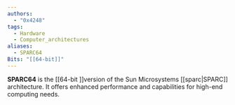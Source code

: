 ```yaml
---
authors: 
  - "0x4248"
tags:
  - Hardware
  - Computer_architectures
aliases:
  - SPARC64
Bits: "[[64-bit]]"
---
```

**SPARC64** is the [[64-bit ]]version of the Sun Microsystems [[sparc|SPARC]] architecture. It offers enhanced performance and capabilities for high-end computing needs.